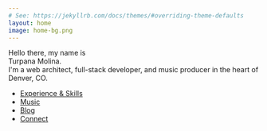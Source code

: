 ```yaml
---
# See: https://jekyllrb.com/docs/themes/#overriding-theme-defaults
layout: home
image: home-bg.png
---
```

<div id="home-hello">
  <p>
    Hello there, my name is<br />
    <span class="home-name">Turpana Molina.</span><br />
    <span class="home-description">I'm a web architect, full-stack developer, and music producer in the heart of Denver, CO.</span>
  </p>
</div>
<ul id="home-menu">
  <li><a href="{{ site.baseurl }}/experience-and-skills" class="home-menu-link var-ex">Experience &amp; Skills</a></li>
  <li><a href="{{ site.baseurl }}/music" class="home-menu-link var-mu">Music</a></li>
  <!--
  -->
  <li><a href="{{ site.baseurl }}/blog" class="home-menu-link var-bl">Blog</a></li>
  <li><a href="{{ site.baseurl }}/connect" class="home-menu-link var-co">Connect</a></li>
</ul>
